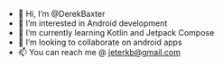 - 👋 Hi, I’m @DerekBaxter
- 👀 I’m interested in Android development 
- 🌱 I’m currently learning Kotlin and Jetpack Compose
- 💞️ I’m looking to collaborate on android apps
- 📫 You can reach me @ jeterkb@gmail.com

<!---
DerekBaxter/DerekBaxter is a ✨ special ✨ repository because its `README.md` (this file) appears on your GitHub profile.
You can click the Preview link to take a look at your changes.
--->

